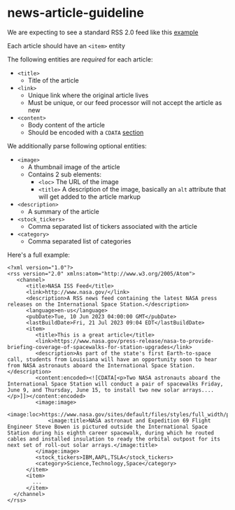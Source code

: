 # news-article-guideline

We are expecting to see a standard RSS 2.0 feed like this [example](https://www.rssboard.org/files/sample-rss-2.xml)

Each article should have an `<item>` entity

The following entities are _required_ for each article:

- `<title>`
  - Title of the article
- `<link>`
  - Unique link where the original article lives
  - Must be unique, or our feed processor will not accept the article as new
- `<content>`
  - Body content of the article
  - Should be encoded with a `CDATA` [section](https://www.w3.org/TR/REC-xml/#sec-cdata-sect)

We additionally parse following optional entities:

- `<image>`
  - A thumbnail image of the article
  - Contains 2 sub elements:
    - `<loc>` The URL of the image
    - `<title>` A description of the image, basically an `alt` attribute that will get added to the article markup 
- `<description>`
  - A summary of the article
- `<stock_tickers>`
  - Comma separated list of tickers associated with the article
- `<category>`
  - Comma separated list of categories

Here's a full example:

```
<?xml version="1.0"?>    
<rss version="2.0" xmlns:atom="http://www.w3.org/2005/Atom">    
   <channel>    
      <title>NASA ISS Feed</title>    
      <link>http://www.nasa.gov/</link>    
      <description>A RSS news feed containing the latest NASA press releases on the International Space Station.</description>    
      <language>en-us</language>    
      <pubDate>Tue, 10 Jun 2023 04:00:00 GMT</pubDate>    
      <lastBuildDate>Fri, 21 Jul 2023 09:04 EDT</lastBuildDate>    
      <item>                                                       
         <title>This is a great article</title>    
         <link>https://www.nasa.gov/press-release/nasa-to-provide-briefing-coverage-of-spacewalks-for-station-upgrades</link>    
         <description>As part of the state's first Earth-to-space call, students from Louisiana will have an opportunity soon to hear from NASA astronauts aboard the International Space Station.</description>
         <content:encoded><![CDATA[<p>Two NASA astronauts aboard the International Space Station will conduct a pair of spacewalks Friday, June 9, and Thursday, June 15, to install two new solar arrays....</p>]]></content:encoded>
         <image:image>    
             <image:loc>https://www.nasa.gov/sites/default/files/styles/full_width/public/thumbnails/image/iss069e005732orig.jpeg</image:loc>    
             <image:title>NASA astronaut and Expedition 69 Flight Engineer Steve Bowen is pictured outside the International Space Station during his eighth career spacewalk, during which he routed cables and installed insulation to ready the orbital outpost for its next set of roll-out solar arrays.</image:title>
         </image:image>    
         <stock_tickers>IBM,AAPL,TSLA</stock_tickers>    
         <category>Science,Technology,Space</category>    
      </item>
      <item>
        ...  
      </item>
  </channel>    
</rss>
```
